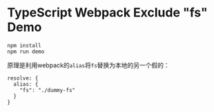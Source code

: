 TypeScript Webpack Exclude "fs" Demo
====================================

```
npm install
npm run demo
```

原理是利用webpack的`alias`将`fs`替换为本地的另一个假的：

```
resolve: {
  alias: {
    "fs": "./dummy-fs"
  }
}
```
